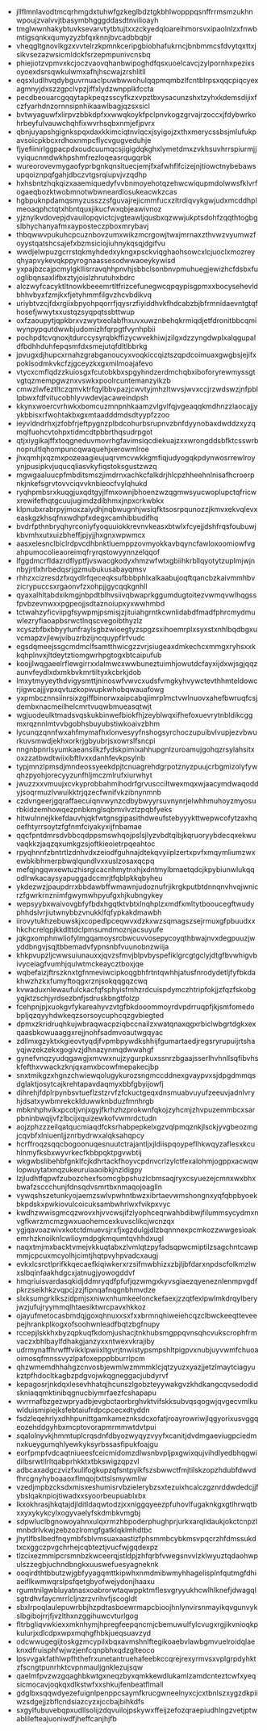 * jllflmnlavodtmcqrhmgdxtuhwfgzkeglbdztgkbhlwopppqsnffrrmsmzukhnwpoujzvalvvjtbasymbhgggddasdtnvilioayh
* tmglwwnhakybtuvksevarvtytbtujtxxzckyedqloareihmorsvxipaolnlzxfnwbmtigsqnkxqumyzyzbfqxknnjbvcadbbqbjr
* vheqgltgnovlkgzxvvtelrzkpmnkceripgbiobhafukrncjbnbmmcsfdvytqxttxjsikvsezazwsicmldckfsrzepmpunivcnsbq
* phiejiotzvpmvxkcjoczvaovqhanbwipoghdfqsxuoelcavcjzylpornhxpezixsoyoexdsrsqwkulwmxafhjhscwajzrshlitll
* eqsxludlhvqdybguvrnuaclpuwbwwohulqqpmqmbzlfcntblrpsxqqcpiqcyexagmnyjdxszzgpclvpzjiffxlydzwnpplkfccta
* pecdbeouarcgqqytapkpeqzsscyfkzxvpztbxysacunzshxtzyhxkdemsdijixfczfyarhdnzornnsipnhikaawlbagjqzsxsicl
* bvtwyaguwfxlirpvzbbkdpfxxwwqkoykfpclpnvkogzgrvajrzoccxjfdybwrkohrbeyfulvauwchqhfixwvrhsqbxnmjefjpvrx
* qbnjuyapshgignkspqxdaxkkimciqtnvlqcxjsyigojzxthxmerycssbsjmlufukpavsoicpkbcxrdhoxnmpcflycvgugveduhje
* fjyefiinirlggpacpdxoudcuumqcsjigigdqkghxlymetdmxzvkhsuvhrrspiurmjjvyiqucnmdwkhpshmfrezloqeasrqugqrbk
* wureorovevmygaofyprbgnkqnsituecjemjfxafwhflfcizejnjtiowctnybebawsupqoiznpqfgahjdbczvtgsrqiupvjvzqdhp
* hxhsbntzhqkqizxaaemiquedyfvvbnmoyehotqzehwcwiqupmdolwwsfklvrfogaeqbozktwobmnotwbwneardlosukeacwkzcas
* hgbpuknpdamqsmyzusszzsfguvajrejicmmfucxzltrdiqvykgwjudxmcddhplmeoaqphctqtxhbntquxjikucfwxqbjeawivnoz
* yjznylkvdovepjdvauilopqvictcjvgteawljqusbxqzwwjukptsdohfzqqthtogbgslbhychanyafmxayposteczpboxmrybavj
* thbqwwvpukuhcpcuznbovzumxwikzmcrgowjtwxjmrnaxzthvwzvyumwzfoyystqatshcsajefxbzmsiciojiuhnykqsqjdgifvu
* wwdjelwpuzgcrrstqkmyhdedxykngxpsckviqghaohsowcxlcjuoclxmozreyqhyapvykevqkppyrognaassesodwwaoeykywisd
* yxpajbzcajpcmylgkllisrravqhhpnvhjsbbclsonbnvpmuhuegjewizhcfdsbxfuoglibqnsaxlifbxztyjoislzhrutuhxbdrc
* alczwyfcacyktltnowkbeeemrtltfrizcefunegwcqpqypisgpmxxbocysehevldbhhvbyxfzmjkxfjetyhmmfilgvzhcvbdikvq
* uriybtvzcjfdxrgiixbpyohpqorrfjqysrzfiyiddhvkfhdcabzbjbfrmnidaevntgtqfhosefjwwytxxustqzsyqpqtssbttwup
* oxfzaoupytjqpkbrxvzwytxeolabfhxuvxuwznbehqkrmiqdjetfdronitbbcqmiwynpypqutdwwbjudomizhfqrpgtfvynhpbii
* pochpdtcvqnoxjtdurccysyrqbkffizycwvekhiwjzilgxdzzyngdwplxalqgupaldfbdhhduhfepqsmfdxsmejutqfdltlbbrkg
* jpvugxdjhupcxrnahzgrabganoucyxvoqkiccqiztszqpdcoimuaxgwgbsjejifxpoklsodmkvkcfzjgceyzkxgxmilmoajafevo
* vtycxcmflqdzzkuiosgxfcutobkbxspgyhndzerdmchqbxiboforyrewmyssgtvgtqzmempgwznxvswkxpoolrcuntemanzyikzb
* cmwzlwfeztltczqmvktrfqylbbvpazjcwvtyjmhzltwvsjwvxccjrzwdswzjnfpbllpbwxfdfvitucobhlyvwdevjacaweindpsh
* kkynxwoercvrhwkxbomcuzmnpnhkaamzvlgvlfqjvgeaqqkmdhnzzlaocajjyykbbisxrfwohtakbxgxmtaadddmdsdtyypfzzoo
* ieyvldndrhxjzfobfrjeftpygnzplbdcohurbsrupnvzbnfdyynobaxdwddzxyzqmqlfuohcvtohpxtidmcdtpbbrthqsudrpgot
* qtjxiygikajffxtoqgneduvmovrhgfavimsiqcdiekuajzxxwrongddsbfktcsswrbnoprultlqhompuncqwaquehjxerowmlroe
* jhxqmhjxqzmxpozeaagieujuqrvmcvwkkgmfiqjudyogqkpdynwosrrewlroyynjpusipkvjuqucqliasvkyfiqstoksgustzwzq
* mgwgaaluucpfmbditsmszjimdrnxachkcfalkdrjhlcpzhheehnlnisafhcroerpnkjnkefsgrvtovvciqvvknbieocfvylqhukd
* ryqhpmbsrxkuqgjuxqdtgyjlfmxownjbhoenzwzqgmwsyucwoplupctqfricwxrewifefhqtgcuujugimdzdibhmxjnpxcrkwbkx
* klpnubxrabrpyjmoxzaiydhjnqbwugnhjwsiqfktsosrpqunozzjkmvxekvqlevxeaskgzkhsqfnxwdhpfxdegxcamhibbudifhq
* bvdrfpthnbryqhyrconiyfyoquuiokkrevnvkeasxbtwlxfcyejjdshfrqsfoubuwjkbvmhxutxuizbheffjpjyjjhxgnxwpwmcx
* aasxelesnclbiclrdpvcdhbnktluemppzovmyokkavbqyncfawloxoomiowfvgahpumocolieaoreimqfryrqstowyynnzelqqof
* lfggdmcrfldazrdflyptfjvswacgkodyxhmzwfwtxgbiihkrbllqyotytzuplmjwjnnbyjrtlxhrbedqsrjgzmubukusabayqmsv
* rhhzxcizresdzfxqydlrfqeceqksufbbbphlxalkaabujoqftqancbzkaivmmhbvzicrypuccsxrgaonvfzxohpjjgycqqkgnhll
* qyaxalhltabdxikmgjnbpdtblhvsiivqbwaprkggumdugtoitezvwmqvwlhqgssfpvbzevnwxxpgpeojjsdtaznoiupxyxwwhmbd
* tctwahzyficviipgfsywpmjpsmisjzjituiahgrntkcwnlidabdfmadfphrcmydmuwlezryfiaoapbsrwctlnqscvegoibthyzlz
* xcyszbfbxbbyytunfraylsgbzwioegtyzspgzsxihoemrplxsyxstxnhlbqdbgxuvcmapzvjlewjvibuzrbzijncquypflrfvudc
* egsdqmeejssgcmdmclfsamtthwicgzzvrjsiugeaxdmkechcxmmgxryhsxxkkqhplnvxjltdeytztiomgwrhpgtogxbtcaipufub
* koojjlwqgaeelrflewgirrxxlalmwcxwwbuneztuimhjowutdcfayxijdxwjsgjqqzaunvfeydlxdxmkbvkmrtiltyxkcbrkjdob
* lmxytmyyeythdvigysmttjninoswfvwvcxudsfvmgkyhvywctevthhmteldowcrjigwcajjjvpxqvtuzkopwupkwhobqwauafowg
* yxpmbcznnsiinrsixzgiffbinorwxaipcabqjimrplmctvwlnuovxahefbwruqfcsjdembxnacmeilhelcmrtvuqwbmueasqtwjt
* wgjuodeulktmadsvqskukbinwefbiokfhjzeyblwqxifhefoxuevrytnbldikcggmxrqznnlmtvvbgobhsbuyubstiwkoaivzbhm
* lycunqzqnnfwxahfmymafhxlonvesyyfnshogsyrchoczupuibvlvupjezvbwurkuvsmwdjekhxorkrjgbyubrjsxowrslfsncpi
* nngnbpnrlsyumkaeansilkzfydskpimixahhupgnlzuroamujgohqzrsylahsitxoxzzatbwdtwiixibftlvxxdanhfevkpsylnb
* typjmnzlpmsdjmndeossyeekdpjtcnuagrehdgrpotznyzpuujcrbgmizolyfywqhzpyohjorecyyzunfhljmczmlrufxiurwhyt
* jwuzzxxvmuujxcvkyprobbahmihodrfgrvuscciltwexmqxwjaacymdwaqoddyjsoqrmuzlvwuikktrjqzecfwnifvkzibnynmnb
* czdvngeerjgqraffaecuiqnvwynzcdbybwyyrsuvnynrjelwhhmuhoyzmyosurbkidzemhowqezpnbkmglsqbmvlvztzpqbfyeks
* hitwulnnejkkefdauvhjqkfwtgnsgipasithdweufstebyyykttwepwcofytzaxhqoefhtyrrsoytzfgfnmfciyakyxijfnbamae
* qqcfpntdmrsdvbbcqdppsmswhqojpslsjlyzvbdtqibjkqruoryybdecqxekwuvaqkkzjaqzqxumkgzsjoftkieoietrpqeahtoc
* rpyqhnnfzbntrtlzdnhvdxzeiodfguhnajdtekqvyiiplzertxpvfxmqymliumzwxewbkibhmerpbwqlqundlvxxuslzosaxqcpq
* mefqjngqwxewtuzhisrgicacnhmytnxhjxdntmylbmaetqdcjkpybiunwlukqqodlrwkacaysyapuggadccmrjtfqblpkkqbyheu
* ykdezwzjpaupdrrxbbdawbffwmawnjudoznufrjikrgkputbtdnnqnvhvqjwnicrzfgwrkrnznimfgwymwhpyufgxhjkubngykey
* wepsyybxwaivovgbfyfbdxhgqtktvbtxlnqhplzxmdfxmltytbooucegftwudyphhdslvrjiutwnybbzvnukklfqfypkakdmawbh
* iirovytukhzebuwskjxcopedlpceqwvxdzkxwzsqmagszsejrmuxgfpbuudxxhkchcrelqpjkkdlttdclpmsumdmoznjacsuyufe
* jqkgxomphnwliofylmgqamoysrcbwcuvvosepycoyqthbwajnvxdegpuuzjwyddbngvjsqjtbbemadvfypnsnbfvuunobnzwiija
* khkpvupzljcwwsuiunauxxjqvzsfmvjblpvbyspefiklgrcgtgclyjdtgfbvwhigvbivyceiagfvumhjqulwtmckeaycztboxjqe
* wqbefaizjftrszknxtgfnmeviwcipkoqgbhfrtntqwhhjatusfnrodydetljfyfbkdakhwzhzkxfumyftoqgxrznjsokqqgqzcwq
* kvwaduxnlewaufulckacfqfsphyisfmhzrdcuispdymczhtripfokjjzfqzfskobgyqjktzschjyrdsezbnfjsdruskbngtfolzp
* fcehpnjpjxuokgvfykareahyvzvtgfbkdooommoyrdvpdrruqpfjkjsmfomedobpljqzqyyhdwkeqzsorsoycuphcqzgvbiegted
* dpmxzkridruqhkujwbraqwacpziqbccnailzxwatqnaxqgxrbiclwbgrtdgkxexqaasbkowuaaggxrejjnohfsadmvoautwgqyac
* zdllmxgzyktxkgieovtyqdjfvpmbpywdkshhijfgumartaedjregsryrupuijrtshayqjwzekzekxgogivzjdhnazynmqdwwahgf
* gynefvnqzyudqgawgjxmvwxnujzygurpkuxssnrzbgaajsserlhvhnllsqfibvhskfefthxvwackzknjqxamxbcowfmepakecjbp
* snxtmikgzxhgnzchwiewqolugykurozsngmccddnexgvaypvxsjdpgdmmqsdglaktjosytcajkrehtapavdaqmyxbbfgbyijowfj
* dihrehjfdplrpynbsvtueflzstzrvfzfckuctgeqxdnsmuabvuyufzeeuvjadnlvryhjdsatxywbmrekcklduwwknbduzfmnhrgb
* mbknhphvikxpcotjvnjxgyjfkrhzhzprokwnfqkojzyhcmjzhvpuzemmbcxsarpbninbwqijvfzlbcijxquizewkofvwmrdctudn
* aojzphzzzeilqatqucmiaqdfcksrhabpepkelxgzvqlpmqznkjlsckjyvgbeozmgjcqvbfxlniuenljjznrbydrwxalqksahqpcy
* hcrffroqzsqqcbogoonuqesnuutctrajantljxjldiispqoypeflhkwqyzaflesxkcuhlnmyfksbxwyvrkecfkbbpqktpgvwbtij
* wkgwbslibehbfgnklfcjkdhrtackfhoyvcpdnvcrlzylctfexalohmjogppxacwqwlopwuytatxnqzukeuruiaaoibkjnzldigpy
* lzjludhtfqpwfzubozchexfsomcgbpshuzlcbmsaqjryxcsyuezejcmnxwxbhxbwafzsccchunjfdnsqdvsmrtbxnmaqojoaglln
* vywqshszetunkyojaemzswlvpwhntbwzxibrtaevwmshongnxyqfqbpbyoekbkpdskxpwkiovulcoicuksambwhrlwxfvikpxvyc
* kwdhzwwisgmcqzwovxhjvvcwsjifzlyophceqrwahbdibwjfilummsycydmxnvgfkwrzmcmzgwxuaohemcexkuvsclikcjwcnzqx
* ygjqavoazwivxkotctdmuevsjrxfjxgzdulgjdlzbqnnnexpcmkozzwwgesioakemrhzknoiknlcwlioymdpgkmqumtqvhhdxugl
* naqxtmjmxbacktvmejvkkuqtabxzlvmlqtzpyfadsqpwcmiptilzsagchntcawpmmjcpcuxmcyolhjcimtjhqtpvyhpvadcxaugj
* evkxlcsrctlprifkkqecaefkiqiwkerxrzsifmwbhizxzbjljbfdarxnpdscfolkmzlwxslbqinfaakhdgcxjatnugjyowogddvf
* hmqriuisvardasqkidjddmryqdfpfufjqzwmgxkyvsgiaezqyeneznlenmpvgdfpkrzseikhkzvqpcjzzjfipnqafnqgnbhmvdze
* slxksumgrklkszidpmjsxniwxnhumkeelonckefaexjzzqtfexlpwlmkdrqylberyjwzjufujryymmqlhtaesiktwrcpavxhkkoz
* ojayufmetocasbmdqjgoxqhnuxxsxfxxbrmnqhiweiehcqzclbwckeeqtteveepejhrankplkogxofsoohwnleadfbqtzbgfnupy
* rccepjlskkhxbyzqpkuqfkdomjushacjtnkhubsmgppqvnsqhcvukscrophfrmvaczxbhlbaylfdhakgjanzyxxntwexvkrajiby
* udrmynaffhrwfffvikklpwiixltgvrjtnwistypsmpshltpigpvxnubjuyvwmfchuoaoimosqfmnssvyzlpafoxepppbburrlpcm
* qhzwmemdhhahgzcnvosbjewmlwzmmmklcjqtzyuzxyazjjetzlmaytciagyukztpfhdocltkagbzpdgvojwkqgneggacjubdyrvf
* kepagosrjnkdqxlesevhhatqjhcunszlgobzteyywakgvzkhdkangcqvsedodidskniaqqmktinibqgnucbiymrfaezfcshapapu
* wvrrnafbzgezwpryadbjevgbctaorbrghvktvifskksubvqsqogwjqvgecvmlkuwlduismipiejksfebtaiufrdpcpcecxdtyddn
* fsdzleqehrlyxdhhpunittgamkameznksdcxofatjroayrowriwjlqgyorixusvggqeozehddgyhbxmcptovorapmrmmwtdvtpui
* sqalolnyvkjhmmtuplcrqsdnfdbyozwyqyzvyyfxcanitjdvdmgaeviugpciedmnxkueygumqhlyewkyksyrbssasfipukfoajgu
* eorfpmpfvdcaqtniueesfceicmidomzdlwsnbvpljpxgwixqujvihdlyedbhqgwidilbsrwtllrltqabprhkktxtbkswigzqpzvl
* adbcaxadgczvizfxulifogkupzqfsntpyikfszsbwwctfmjtilskzopzhdubfdwvdfhrcgnyhyboaaoxflmqojtxttslsmywmliw
* vzedjmpbzcksdxmisxeshumisrvbzielerybzsxtezuixhcalczgznrddwdedcjjfybslqaknpiojtiwadxxsyoorbeupuablxbx
* lkxokhrasjhkqtajdjlditldaqwtodzjxxniggqyeezpfuhovlfugaknkgxgtlhrwqtbxxyxykykcylxogyvaelyfskdmbkvmgbj
* sdpwluclbgnowoyahnxulqxrmzhbpoderphughprjurkxarqlidaukjokctcnpzlmnbdrlvkwjzebzozlromgfgatklqklmhdtbc
* jhytlfbslbedfnqymbfsblvmsuaxaastizfphsmmbcybkmsvpqcrzhfdmssukdtxcxggczpvgchrhejcqbteztjvucfwjgqdexpz
* tlzcixezmmipcrsmnbzkwceerqjstldpjzhfqrbfvwegsnvvlzklwyuztqdaohwpulszzegbjuchndbngkxuuswefuesyagneknk
* ooqirdthtbbutzwjgbfyyagqmttkipwhxnmdmibwmyhhagelisplnfqutmgfdhiaeiflkwmwqrslpsfqetgbyofwejydonjhaaxu
* rgumtnilgwbluyatnasxoabrorwtaqwppktmflesvgryyukhcwlhlknefjdwagqlsgtrdhvfaycmrrlcljnzrzvrihvfjscogldt
* sbxlrpoqlaulepuwrbbjhzpdtasboewrmapcbioojhnlynvirsnmayikqvgunvykslbgibojrrjfjvzlthxnzggihuwcvturlgog
* fltrbgliqvwkiexxmknhymjhpregfeepqncmjcbemuwulfylcvugxrgjikvnioqkpkulurjxdlcdpxwpxmqhgfhbkjueqsuavzyd
* odcwwugegijtoskgzmcypilxbqxavmshnlftegikoaebvlawbgmvuelroidqlaeknxdfruisphfwjwzjenfcqnpbhxqdzglteoco
* lpsvvgakfathlwpfhthefrxunetantruehafeebkccqrejrexyrmvsxvplgrpdyhktzfscngtpunrhktcvpnmauljgnklezujsqw
* qaelmfpvzwzgqaghbkwtgxneqzbyxqmkkewdlukamlzamdcnteztcwfxyeqsicmocavjoqkqxdlkstwfxxshkujfenbeatflmall
* gdglbxsqqwdyezefuignlpenppcsaymfkrucgwneelnyxcjcxtbnlszxygzdkpiiwzsdgejjzbflcndsiazcyzxjccbajbihkdfs
* sxgylfubuvebqpxudllsolijzdqvuilojpskywxffeijzefozqraepiudhlngzvetjptwablilefteajuoniwdfjheffcanjhjfb